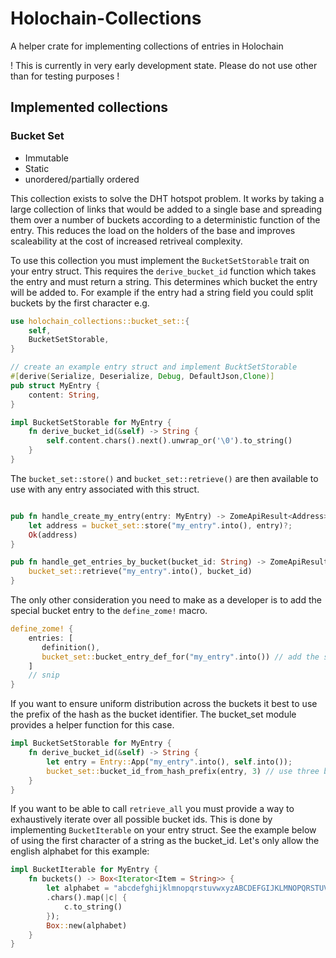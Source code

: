 # Holochain-Collections
A helper crate for implementing collections of entries in Holochain

! This is currently in very early development state. Please do not use other than for testing purposes !

## Implemented collections

### Bucket Set

- Immutable
- Static
- unordered/partially ordered

This collection exists to solve the DHT hotspot problem. It works by taking a large collection of links that would be added to a single base and spreading them over a number of buckets according to a deterministic function of the entry. This reduces the load on the holders of the base and improves scaleability at the cost of increased retriveal complexity.

To use this collection you must implement the `BucketSetStorable` trait on your entry struct. This requires the `derive_bucket_id` function which takes the entry and must return a string. This determines which bucket the entry will be added to. For example if the entry had a string field you could split buckets by the first character e.g.
```rust
use holochain_collections::bucket_set::{
    self,
    BucketSetStorable,
}

// create an example entry struct and implement BucktSetStorable
#[derive(Serialize, Deserialize, Debug, DefaultJson,Clone)]
pub struct MyEntry {
    content: String,
}

impl BucketSetStorable for MyEntry {
    fn derive_bucket_id(&self) -> String {
        self.content.chars().next().unwrap_or('\0').to_string()
    }
}
```

The `bucket_set::store()` and `bucket_set::retrieve()` are then available to use with any entry associated with this struct.

```rust

pub fn handle_create_my_entry(entry: MyEntry) -> ZomeApiResult<Address> {
    let address = bucket_set::store("my_entry".into(), entry)?;
    Ok(address)
}

pub fn handle_get_entries_by_bucket(bucket_id: String) -> ZomeApiResult<Vec<Address>> {
    bucket_set::retrieve("my_entry".into(), bucket_id)
}

```

The only other consideration you need to make as a developer is to add the special bucket entry to the `define_zome!` macro.

```rust
define_zome! {
    entries: [
       definition(),
       bucket_set::bucket_entry_def_for("my_entry".into()) // add the special bucket entry
    ]
    // snip
}
```

If you want to ensure uniform distribution across the buckets it best to use the prefix of the hash as the bucket identifier. The bucket_set module provides a helper function for this case.

```rust
impl BucketSetStorable for MyEntry {
    fn derive_bucket_id(&self) -> String {
        let entry = Entry::App("my_entry".into(), self.into());
        bucket_set::bucket_id_from_hash_prefix(entry, 3) // use three bits of hash prefix (2^3 = 8 buckets)
    }
}
```

If you want to be able to call `retrieve_all` you must provide a way to exhaustively iterate over all possible bucket ids. This is done by implementing `BucketIterable` on your entry struct. See the example below of using the first character of a string as the bucket_id. Let's only allow the english alphabet for this example:

```rust
impl BucketIterable for MyEntry {
    fn buckets() -> Box<Iterator<Item = String>> {
        let alphabet = "abcdefghijklmnopqrstuvwxyzABCDEFGIJKLMNOPQRSTUVWXYZ"
        .chars().map(|c| {
            c.to_string()
        });
        Box::new(alphabet)
    }
}
``` 
